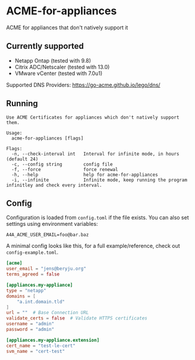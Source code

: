 # ACME-for-appliances

ACME for appliances that don't natively support it

## Currently supported

- Netapp Ontap (tested with 9.8)
- Citrix ADC/Netscaler (tested with 13.0)
- VMware vCenter (tested with 7.0u1)

Supported DNS Providers: https://go-acme.github.io/lego/dns/

## Running

```
Use ACME Certificates for appliances which don't natively support them.

Usage:
  acme-for-appliances [flags]

Flags:
  -n, --check-interval int   Interval for infinite mode, in hours (default 24)
  -c, --config string        config file
  -f, --force                force renewal
  -h, --help                 help for acme-for-appliances
  -i, --infinite             Infinite mode, keep running the program infinitley and check every interval.
```

## Config

Configuration is loaded from `config.toml` if the file exists. You can also set settings using environment variables:

`A4A_ACME_USER_EMAIL=foo@bar.baz`

A minimal config looks like this, for a full example/reference, check out `config-example.toml`.

```toml
[acme]
user_email = "jens@beryju.org"
terms_agreed = false

[appliances.my-appliance]
type = "netapp"
domains = [
    "a.int.domain.tld"
]
url = ""  # Base Connection URL
validate_certs = false  # Validate HTTPS certificates
username = "admin"
password = "admin"

[appliances.my-appliance.extension]
cert_name = "test-le-cert"
svm_name = "cert-test"
```
